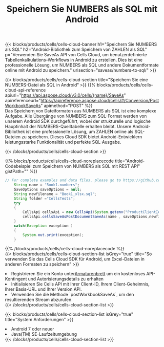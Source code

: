 ﻿---
title:  Speichern Sie NUMBERS als SQL mit Android
description:  Verwendung des Cloud SDK Aspose.Cells für Android zum Speichern der Datei im NUMBERS-Format als SQL-Formatdatei.
kwords: Excel, Save NUMBERS as SQL, REST, Android
howto: How to save NUMBERS as SQL using Aspose.Cells Cloud Android library.
---
{{< blocks/products/cells/cells-cloud-banner h1="Speichern Sie NUMBERS als SQL" h2="Android-Bibliothek zum Speichern von ZAHLEN als SQL" p="Verwenden Sie SaveAs API von Cells Cloud, um benutzerdefinierte Tabellenkalkulations-Workflows in Android zu erstellen. Dies ist eine professionelle Lösung, um NUMBERS als SQL und andere Dokumentformate online mit Android zu speichern." urlsection="saveas/numbers-to-sql/" >}}

{{< blocks/products/cells/cells-cloud-section title="Speichern Sie eine NUMBERS-Datei als SQL in Android" >}}
{{% blocks/products/cells/cells-cloud-api-reference apiurl="https://api.aspose.cloud/v3.0/cells/{name}/SaveAs" apireferenceurl="https://apireference.aspose.cloud/cells/#/Conversion/PostWorkbookSaveAs" apimethod="POST" %}}
<br/>
Das Speichern von Dateiformaten aus NUMBERS als SQL ist eine komplexe Aufgabe. Alle Übergänge von NUMBERS zum SQL-Format werden von unserem Android SDK durchgeführt, wobei der strukturelle und logische Hauptinhalt der NUMBERS-Quelltabelle erhalten bleibt. Unsere Android-Bibliothek ist eine professionelle Lösung, um ZAHLEN online als SQL-Dateien zu speichern. Dieses Cloud SDK bietet Android-Entwicklern leistungsstarke Funktionalität und perfekte SQL-Ausgabe.

{{< /blocks/products/cells/cells-cloud-section >}}

{{% blocks/products/cells/cells-cloud-noreplacecode title="Android-Codebeispiel zum Speichern von NUMBERS als SQL mit REST API" gistPath="" %}}
  
```java
// For complete examples and data files, please go to https://github.com/aspose-cells-cloud/aspose-cells-cloud-android/
    String name = "Book1.numbers";
    SaveOptions saveOptions = null;
    String newfilename = "Book1_xlsx.sql";
    String folder ="CellsTests";
    try
    {
        CellsApi cellsApi = new CellsApi(System.getenv("ProductClientId"), System.getenv("ProductClientSecret"));
        cellsApi.cellsSaveAsPostDocumentSaveAs(name , saveOptions,newfilename,false,false,folder,null,null,null,true);                       
    }
    catch(Exception exception )
    {
        System.out.print(exception);
    }
```
  
{{% /blocks/products/cells/cells-cloud-noreplacecode %}}
<br/>
{{< blocks/products/cells/cells-cloud-section-list isGrey="true" title="So verwenden Sie das Cells Cloud SDK für Android, um Excel-Dateien in anderen Formaten zu speichern" >}}
<li> Registrieren Sie ein Konto unter<a href="https://dashboard.aspose.cloud/">Armaturenbrett</a> um ein kostenloses API-Kontingent und Autorisierungsdetails zu erhalten</li>
<li>Initialisieren Sie Cells API mit Ihrer Client-ID, Ihrem Client-Geheimnis, Ihrer Basis-URL und Ihrer Version API.</li>
<li>Verwenden Sie die Methode `postWorkbookSaveAs`, um den resultierenden Stream abzurufen.</li>
{{< /blocks/products/cells/cells-cloud-section-list >}}

{{< blocks/products/cells/cells-cloud-section-list isGrey="true" title="System Anforderungen" >}}
<li>Android 7 oder neuer</li>
<li>Java(TM) SE-Laufzeitumgebung</li>
{{< /blocks/products/cells/cells-cloud-section-list >}}
